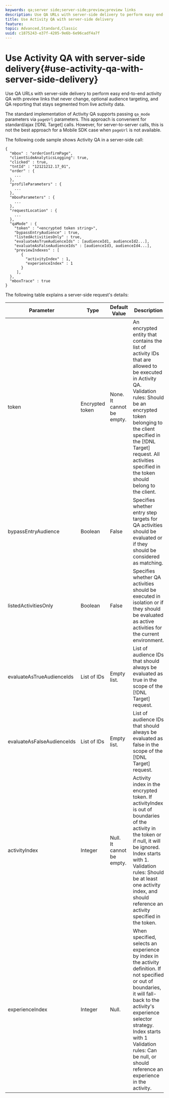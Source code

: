 ```yaml
---
keywords: qa;server side;server-side;preview;preview links
description: Use QA URLs with server-side delivery to perform easy end-to-end activity QA with preview links that never change, optional audience targeting, and QA reporting that stays segmented from live activity data.
title: Use Activity QA with server-side delivery
feature: 
topic: Advanced,Standard,Classic
uuid: c1875243-e37f-4205-9e6b-6e96cadf4a7f
---
```


# Use Activity QA with server-side delivery{#use-activity-qa-with-server-side-delivery}

Use QA URLs with server-side delivery to perform easy end-to-end activity QA with preview links that never change, optional audience targeting, and QA reporting that stays segmented from live activity data.

The standard implementation of Activity QA supports passing `qa_mode` parameters via `pageUrl` parameters. This approach is convenient for standard/ajax [!DNL Target] calls. However, for server-to-server calls, this is not the best approach for a Mobile SDK case when `pageUrl` is not available.

The following code sample shows Activity QA in a server-side call:

```
{
  "mbox" : "orderConfirmPage",
  "clientSideAnalyticsLogging": true,
  "clicked" : true,
  "tntId" : "12121212.17_01",
  "order" : {
    ...
  },
  "profileParameters" : {
    ...
  },
  "mboxParameters" : {
    ...
  },
  "requestLocation" : {
    ...
  },
  "qaMode" : {
    "token" : "<encrypted token string>",
    "bypassEntryAudience" : true,
    "listedActivitiesOnly" : true,
    "evaluateAsTrueAudienceIds" : [audienceId1, audienceId2...],
    "evaluateAsFalseAudienceIds" : [audienceId3, audienceId4...],
    "previewIndexes" : [
       {
         "activityIndex" : 1,
         "experienceIndex" : 1
       }
     ],
  },
  "mboxTrace" : true
}
```

The following table explains a server-side request's details:

| Parameter | Type | Default Value | Description |
|--- |--- |--- |--- |
|token|Encrypted token|None.<br>It cannot be empty.|An encrypted entity that contains the list of activity IDs that are allowed to be executed in Activity QA.<br>Validation rules: Should be an encrypted token belonging to the client specified in the [!DNL Target] request. All activities specified in the token should belong to the client.|
|bypassEntryAudience|Boolean|False|Specifies whether entry step targets for QA activities should be evaluated or if they should be considered as matching.|
|listedActivitiesOnly|Boolean|False|Specifies whether QA activities should be executed in isolation or if they should be evaluated as active activities for the current environment.|
|evaluateAsTrueAudienceIds|List of IDs|Empty list.|List of audience IDs that should always be evaluated as true in the scope of the [!DNL Target] request.|
|evaluateAsFalseAudienceIds|List of IDs|Empty list.|List of audience IDs that should always be evaluated as false in the scope of the [!DNL Target] request.|
|activityIndex|Integer|Null.<br>It cannot be empty.|Activity index in the encrypted token. If  activityIndex is out of boundaries of the activity in the token or if null, it will be ignored. Index starts with 1.<br>Validation rules: Should be at least one activity index, and should reference an activity specified in the token.|
|experienceIndex|Integer|Null.|When specified, selects an experience by index in the activity definition. If not specified or out of boundaries, it will fall-back to the activity's experience selector strategy. Index starts with 1  Validation rules: Can be null, or should reference an experience in the activity.|